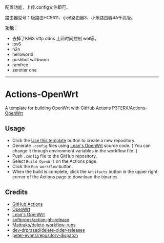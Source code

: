 配置功能，上传.config文件即可。

路由器型号：极路由HC5611、小米路由器3、小米路由器4A千兆版。

**功能：**
- 去掉了KMS vftp ddns 上网时间控制 wol等。
- ipv6
- n2n
- helloworld
- pushbot wrtbwom
- ramfree
- zerotier one

---

# Actions-OpenWrt

A template for building OpenWrt with GitHub Actions
[P3TERX/Actions-OpenWrt](https://github.com/P3TERX/Actions-OpenWrt/)

## Usage

- Click the [Use this template](https://github.com/P3TERX/Actions-OpenWrt/generate) button to create a new repository.
- Generate `.config` files using [Lean's OpenWrt](https://github.com/coolsnowwolf/lede) source code. ( You can change it through environment variables in the workflow file. )
- Push `.config` file to the GitHub repository.
- Select `Build OpenWrt` on the Actions page.
- Click the `Run workflow` button.
- When the build is complete, click the `Artifacts` button in the upper right corner of the Actions page to download the binaries.

## Credits

- [GitHub Actions](https://github.com/features/actions)
- [OpenWrt](https://github.com/openwrt/openwrt)
- [Lean's OpenWrt](https://github.com/coolsnowwolf/lede)
- [softprops/action-gh-release](https://github.com/softprops/action-gh-release)
- [Mattraks/delete-workflow-runs](https://github.com/Mattraks/delete-workflow-runs)
- [dev-drprasad/delete-older-releases](https://github.com/dev-drprasad/delete-older-releases)
- [peter-evans/repository-dispatch](https://github.com/peter-evans/repository-dispatch)
